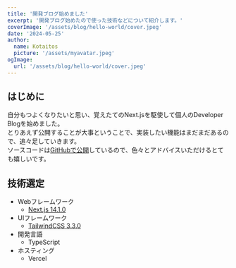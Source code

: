 ```yaml
---
title: '開発ブログ始めました'
excerpt: '開発ブログ始めたので使った技術などについて紹介します。'
coverImage: '/assets/blog/hello-world/cover.jpeg'
date: '2024-05-25'
author:
  name: Kotaitos
  picture: '/assets/myavatar.jpeg'
ogImage:
  url: '/assets/blog/hello-world/cover.jpeg'
---
```


## はじめに

自分もつよくなりたいと思い、覚えたてのNext.jsを駆使して個人のDeveloper Blogを始めました。  
とりあえず公開することが大事ということで、実装したい機能はまだまだあるので、追々足していきます。  
ソースコードは[GitHubで公開](https://github.com/kotaitos/kotaitos-tech)しているので、色々とアドバイスいただけるとても嬉しいです。

## 技術選定

- Webフレームワーク
  - [Next.js 14.1.0](https://nextjs.org/)
- UIフレームワーク
  - [TailwindCSS 3.3.0](https://tailwindcss.com/)
- 開発言語
  - TypeScript
- ホスティング
  - Vercel
